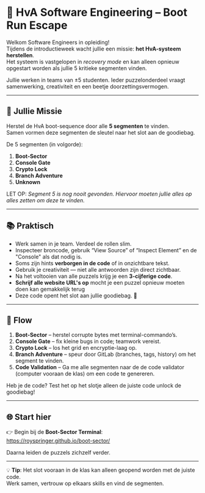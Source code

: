# 🚀 HvA Software Engineering – Boot Run Escape

Welkom Software Engineers in opleiding!  
Tijdens de introductieweek wacht jullie een missie: **het HvA-systeem herstellen**.  
Het systeem is vastgelopen in _recovery mode_ en kan alleen opnieuw opgestart worden als jullie 5 kritieke segmenten vinden.

Jullie werken in teams van ±5 studenten. Ieder puzzelonderdeel vraagt samenwerking, creativiteit en een beetje doorzettingsvermogen.

---

## 🔑 Jullie Missie

Herstel de HvA boot-sequence door alle **5 segmenten** te vinden.  
Samen vormen deze segmenten de sleutel naar het slot aan de goodiebag.

De 5 segmenten (in volgorde):

1. **Boot-Sector**
2. **Console Gate**
3. **Crypto Lock**
4. **Branch Adventure**
5. **Unknown**

LET OP: _Segment 5 is nog nooit gevonden. Hiervoor moeten jullie alles op alles zetten om deze te vinden._

---

## 📚 Praktisch

- Werk samen in je team. Verdeel de rollen slim.
- Inspecteer broncode, gebruik “View Source” of “Inspect Element” en de "Console" als dat nodig is.
- Soms zijn hints **verborgen in de code** of in onzichtbare tekst.
- Gebruik je creativiteit — niet alle antwoorden zijn direct zichtbaar.
- Na het voltooien van alle puzzels krijg je een **3-cijferige code**.
- **Schrijf alle website URL's op** mocht je een puzzel opnieuw moeten doen kan gemakkelijk terug
- Deze code opent het slot aan jullie goodiebag. 🎁

---

## 🧭 Flow

1. **Boot-Sector** – herstel corrupte bytes met terminal-commando’s.
2. **Console Gate** – fix kleine bugs in code; teamwork vereist.
3. **Crypto Lock** – los het grid en encryptie-laag op.
4. **Branch Adventure** – speur door GitLab (branches, tags, history) om het segment te vinden.
5. **Code Validation** – Ga me alle segmenten naar de de code validator (computer vooraan de klas) om een code te genereren.

Heb je de code? Test het op het slotje alleen de juiste code unlock de goodiebag!

---

## 🌐 Start hier

👉 Begin bij de **Boot-Sector Terminal**:  
https://royspringer.github.io/boot-sector/

Daarna leiden de puzzels zichzelf verder.

---

💡 **Tip**: Het slot vooraan in de klas kan alleen geopend worden met de juiste code.  
Werk samen, vertrouw op elkaars skills en vind de segmenten.
